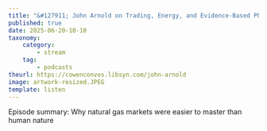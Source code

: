 ```yaml
---
title: "&#127911; John Arnold on Trading, Energy, and Evidence-Based Philanthropy"
published: true
date: 2025-06-20-10-10
taxonomy:
    category:
        - stream
    tag:
        - podcasts
theurl: https://cowenconvos.libsyn.com/john-arnold
image: artwork-resized.JPEG
template: listen
---
```


Episode summary: Why natural gas markets were easier to master than human nature
